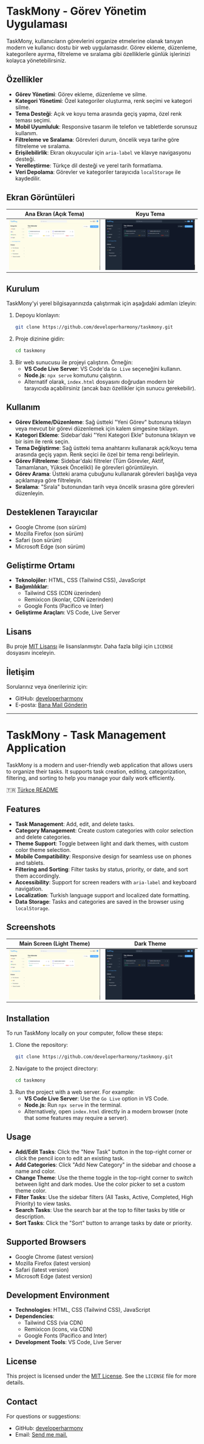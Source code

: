 # TaskMony - Görev Yönetim Uygulaması

TaskMony, kullanıcıların görevlerini organize etmelerine olanak tanıyan modern ve kullanıcı dostu bir web uygulamasıdır. Görev ekleme, düzenleme, kategorilere ayırma, filtreleme ve sıralama gibi özelliklerle günlük işlerinizi kolayca yönetebilirsiniz.


## Özellikler
- **Görev Yönetimi**: Görev ekleme, düzenleme ve silme.
- **Kategori Yönetimi**: Özel kategoriler oluşturma, renk seçimi ve kategori silme.
- **Tema Desteği**: Açık ve koyu tema arasında geçiş yapma, özel renk teması seçimi.
- **Mobil Uyumluluk**: Responsive tasarım ile telefon ve tabletlerde sorunsuz kullanım.
- **Filtreleme ve Sıralama**: Görevleri durum, öncelik veya tarihe göre filtreleme ve sıralama.
- **Erişilebilirlik**: Ekran okuyucular için `aria-label` ve klavye navigasyonu desteği.
- **Yerelleştirme**: Türkçe dil desteği ve yerel tarih formatlama.
- **Veri Depolama**: Görevler ve kategoriler tarayıcıda `localStorage` ile kaydedilir.

## Ekran Görüntüleri
| Ana Ekran (Açık Tema) | Koyu Tema |
|------------------------|------------|
| ![Ana Ekran](screenshots/main.png) | ![Koyu Tema](screenshots/dark.png) |

## Kurulum

TaskMony'yi yerel bilgisayarınızda çalıştırmak için aşağıdaki adımları izleyin:

1. Depoyu klonlayın:
   ```bash
   git clone https://github.com/developerharmony/taskmony.git
   ```
2. Proje dizinine gidin:
   ```bash
   cd taskmony
   ```
3. Bir web sunucusu ile projeyi çalıştırın. Örneğin:
   - **VS Code Live Server**: VS Code'da `Go Live` seçeneğini kullanın.
   - **Node.js**: `npx serve` komutunu çalıştırın.
   - Alternatif olarak, `index.html` dosyasını doğrudan modern bir tarayıcıda açabilirsiniz (ancak bazı özellikler için sunucu gerekebilir).

## Kullanım

- **Görev Ekleme/Düzenleme**: Sağ üstteki "Yeni Görev" butonuna tıklayın veya mevcut bir görevi düzenlemek için kalem simgesine tıklayın.
- **Kategori Ekleme**: Sidebar'daki "Yeni Kategori Ekle" butonuna tıklayın ve bir isim ile renk seçin.
- **Tema Değiştirme**: Sağ üstteki tema anahtarını kullanarak açık/koyu tema arasında geçiş yapın. Renk seçici ile özel bir tema rengi belirleyin.
- **Görev Filtreleme**: Sidebar'daki filtreler (Tüm Görevler, Aktif, Tamamlanan, Yüksek Öncelikli) ile görevleri görüntüleyin.
- **Görev Arama**: Üstteki arama çubuğunu kullanarak görevleri başlığa veya açıklamaya göre filtreleyin.
- **Sıralama**: "Sırala" butonundan tarih veya öncelik sırasına göre görevleri düzenleyin.

## Desteklenen Tarayıcılar
- Google Chrome (son sürüm)
- Mozilla Firefox (son sürüm)
- Safari (son sürüm)
- Microsoft Edge (son sürüm)


## Geliştirme Ortamı
- **Teknolojiler**: HTML, CSS (Tailwind CSS), JavaScript
- **Bağımlılıklar**: 
  - Tailwind CSS (CDN üzerinden)
  - Remixicon (ikonlar, CDN üzerinden)
  - Google Fonts (Pacifico ve Inter)
- **Geliştirme Araçları**: VS Code, Live Server

## Lisans

Bu proje [MIT Lisansı](LICENSE) ile lisanslanmıştır. Daha fazla bilgi için `LICENSE` dosyasını inceleyin.

## İletişim

Sorularınız veya önerileriniz için:
- GitHub: [developerharmony](https://github.com/developerharmony)
- E-posta: <a href="mailto:dev.harmony1@gmail.com">Bana Mail Gönderin</a>

---

# TaskMony - Task Management Application

TaskMony is a modern and user-friendly web application that allows users to organize their tasks. It supports task creation, editing, categorization, filtering, and sorting to help you manage your daily work efficiently.

🇹🇷 [Türkçe README](#taskmony---görev-yönetim-uygulaması)

## Features
- **Task Management**: Add, edit, and delete tasks.
- **Category Management**: Create custom categories with color selection and delete categories.
- **Theme Support**: Toggle between light and dark themes, with custom color theme selection.
- **Mobile Compatibility**: Responsive design for seamless use on phones and tablets.
- **Filtering and Sorting**: Filter tasks by status, priority, or date, and sort them accordingly.
- **Accessibility**: Support for screen readers with `aria-label` and keyboard navigation.
- **Localization**: Turkish language support and localized date formatting.
- **Data Storage**: Tasks and categories are saved in the browser using `localStorage`.

## Screenshots
| Main Screen (Light Theme) | Dark Theme |
|---------------------------|------------|
| ![Main Screen](screenshots/main.png) | ![Dark Theme](screenshots/dark.png) |

## Installation

To run TaskMony locally on your computer, follow these steps:

1. Clone the repository:
   ```bash
   git clone https://github.com/developerharmony/taskmony.git
   ```
2. Navigate to the project directory:
   ```bash
   cd taskmony
   ```
3. Run the project with a web server. For example:
   - **VS Code Live Server**: Use the `Go Live` option in VS Code.
   - **Node.js**: Run `npx serve` in the terminal.
   - Alternatively, open `index.html` directly in a modern browser (note that some features may require a server).

## Usage

- **Add/Edit Tasks**: Click the "New Task" button in the top-right corner or click the pencil icon to edit an existing task.
- **Add Categories**: Click "Add New Category" in the sidebar and choose a name and color.
- **Change Theme**: Use the theme toggle in the top-right corner to switch between light and dark modes. Use the color picker to set a custom theme color.
- **Filter Tasks**: Use the sidebar filters (All Tasks, Active, Completed, High Priority) to view tasks.
- **Search Tasks**: Use the search bar at the top to filter tasks by title or description.
- **Sort Tasks**: Click the "Sort" button to arrange tasks by date or priority.

## Supported Browsers
- Google Chrome (latest version)
- Mozilla Firefox (latest version)
- Safari (latest version)
- Microsoft Edge (latest version)


## Development Environment
- **Technologies**: HTML, CSS (Tailwind CSS), JavaScript
- **Dependencies**:
  - Tailwind CSS (via CDN)
  - Remixicon (icons, via CDN)
  - Google Fonts (Pacifico and Inter)
- **Development Tools**: VS Code, Live Server

## License

This project is licensed under the [MIT License](LICENSE). See the `LICENSE` file for more details.

## Contact

For questions or suggestions:
- GitHub: [developerharmony](https://github.com/developerharmony)
- Email: <a href="mailto:dev.harmony1@gmail.com">Send me mail.</a>
